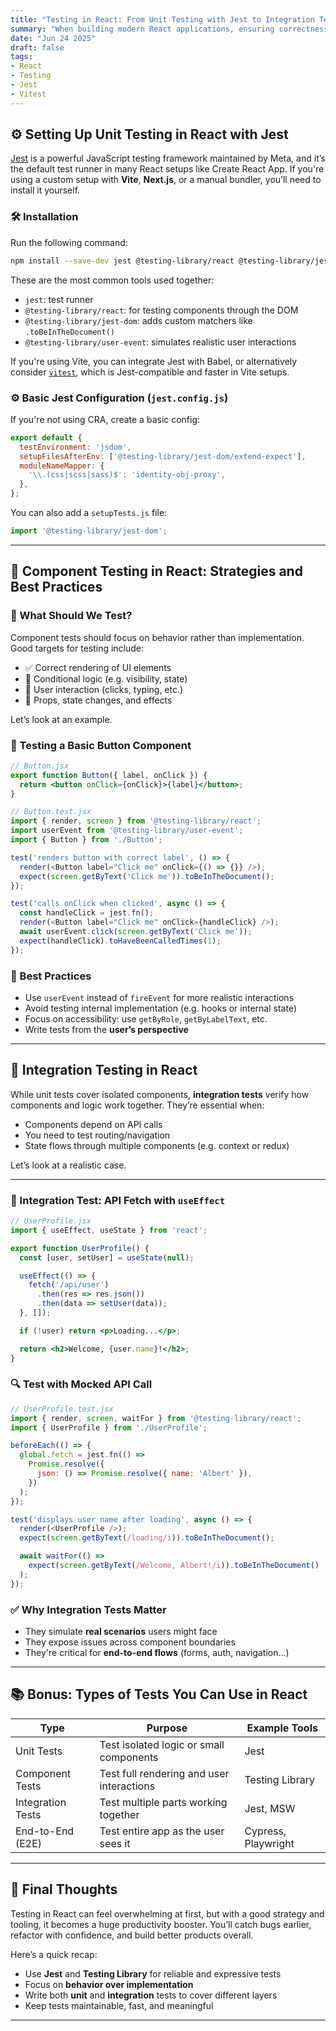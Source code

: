 ```yaml
---
title: "Testing in React: From Unit Testing with Jest to Integration Tests"
summary: "When building modern React applications, ensuring correctness and reliability is crucial—especially as complexity increases. In this post, I’ll walk you through setting up **unit testing in React using Jest**, share best practices for **component testing**, and explain how to implement **integration tests** to simulate real-world usage scenarios."
date: "Jun 24 2025"
draft: false
tags:
- React
- Testing
- Jest
- Vitest
---
```


## ⚙️ Setting Up Unit Testing in React with Jest

[Jest](https://jestjs.io/) is a powerful JavaScript testing framework maintained by Meta, and it’s the default test runner in many React setups like Create React App. If you're using a custom setup with **Vite**, **Next.js**, or a manual bundler, you’ll need to install it yourself.

### 🛠️ Installation

Run the following command:

```bash
npm install --save-dev jest @testing-library/react @testing-library/jest-dom @testing-library/user-event
````

These are the most common tools used together:

* `jest`: test runner
* `@testing-library/react`: for testing components through the DOM
* `@testing-library/jest-dom`: adds custom matchers like `.toBeInTheDocument()`
* `@testing-library/user-event`: simulates realistic user interactions

If you're using Vite, you can integrate Jest with Babel, or alternatively consider [`vitest`](https://vitest.dev/), which is Jest-compatible and faster in Vite setups.

### ⚙️ Basic Jest Configuration (`jest.config.js`)

If you're not using CRA, create a basic config:

```js
export default {
  testEnvironment: 'jsdom',
  setupFilesAfterEnv: ['@testing-library/jest-dom/extend-expect'],
  moduleNameMapper: {
    '\\.(css|scss|sass)$': 'identity-obj-proxy',
  },
};
```

You can also add a `setupTests.js` file:

```js
import '@testing-library/jest-dom';
```

---

## 🧩 Component Testing in React: Strategies and Best Practices

### 🎯 What Should We Test?

Component tests should focus on behavior rather than implementation. Good targets for testing include:

* ✅ Correct rendering of UI elements
* 🧠 Conditional logic (e.g. visibility, state)
* 🎯 User interaction (clicks, typing, etc.)
* 🔁 Props, state changes, and effects

Let’s look at an example.

### 🧪 Testing a Basic Button Component

```jsx
// Button.jsx
export function Button({ label, onClick }) {
  return <button onClick={onClick}>{label}</button>;
}
```

```js
// Button.test.jsx
import { render, screen } from '@testing-library/react';
import userEvent from '@testing-library/user-event';
import { Button } from './Button';

test('renders button with correct label', () => {
  render(<Button label="Click me" onClick={() => {}} />);
  expect(screen.getByText('Click me')).toBeInTheDocument();
});

test('calls onClick when clicked', async () => {
  const handleClick = jest.fn();
  render(<Button label="Click me" onClick={handleClick} />);
  await userEvent.click(screen.getByText('Click me'));
  expect(handleClick).toHaveBeenCalledTimes(1);
});
```

### 🧠 Best Practices

* Use `userEvent` instead of `fireEvent` for more realistic interactions
* Avoid testing internal implementation (e.g. hooks or internal state)
* Focus on accessibility: use `getByRole`, `getByLabelText`, etc.
* Write tests from the **user’s perspective**

---

## 🔗 Integration Testing in React

While unit tests cover isolated components, **integration tests** verify how components and logic work together. They’re essential when:

* Components depend on API calls
* You need to test routing/navigation
* State flows through multiple components (e.g. context or redux)

Let’s look at a realistic case.

---

### 🧪 Integration Test: API Fetch with `useEffect`

```jsx
// UserProfile.jsx
import { useEffect, useState } from 'react';

export function UserProfile() {
  const [user, setUser] = useState(null);

  useEffect(() => {
    fetch('/api/user')
      .then(res => res.json())
      .then(data => setUser(data));
  }, []);

  if (!user) return <p>Loading...</p>;

  return <h2>Welcome, {user.name}!</h2>;
}
```

### 🔍 Test with Mocked API Call

```js
// UserProfile.test.jsx
import { render, screen, waitFor } from '@testing-library/react';
import { UserProfile } from './UserProfile';

beforeEach(() => {
  global.fetch = jest.fn(() =>
    Promise.resolve({
      json: () => Promise.resolve({ name: 'Albert' }),
    })
  );
});

test('displays user name after loading', async () => {
  render(<UserProfile />);
  expect(screen.getByText(/loading/i)).toBeInTheDocument();

  await waitFor(() =>
    expect(screen.getByText(/Welcome, Albert!/i)).toBeInTheDocument()
  );
});
```

### ✅ Why Integration Tests Matter

* They simulate **real scenarios** users might face
* They expose issues across component boundaries
* They're critical for **end-to-end flows** (forms, auth, navigation...)

---

## 📚 Bonus: Types of Tests You Can Use in React

| Type              | Purpose                                   | Example Tools       |
| ----------------- | ----------------------------------------- | ------------------- |
| Unit Tests        | Test isolated logic or small components   | Jest                |
| Component Tests   | Test full rendering and user interactions | Testing Library     |
| Integration Tests | Test multiple parts working together      | Jest, MSW           |
| End-to-End (E2E)  | Test entire app as the user sees it       | Cypress, Playwright |

---

## 🚀 Final Thoughts

Testing in React can feel overwhelming at first, but with a good strategy and tooling, it becomes a huge productivity booster. You’ll catch bugs earlier, refactor with confidence, and build better products overall.

Here’s a quick recap:

* Use **Jest** and **Testing Library** for reliable and expressive tests
* Focus on **behavior over implementation**
* Write both **unit** and **integration** tests to cover different layers
* Keep tests maintainable, fast, and meaningful

---


